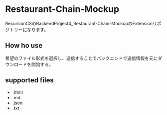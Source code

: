 # Restaurant-Chain-Mockup
RecursionCSのBackendProject4_Restaurant-Chain-MockupのExtensionリポジトリーになります。

## How ho use
希望のファイル形式を選択し、送信することでバックエンドで送信情報を元にダウンロードを開始する。

## supported files
- .html
- .md
- .json
- .txt